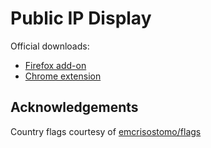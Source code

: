 # Public IP Display

Official downloads:

- [Firefox add-on](https://addons.mozilla.org/en-US/firefox/addon/public-ip-display/)
- [Chrome extension](https://chrome.google.com/webstore/detail/lpbdnabmlikokalkbdoadccamhcfmnga)

## Acknowledgements

Country flags courtesy of
[emcrisostomo/flags](https://github.com/emcrisostomo/flags)
